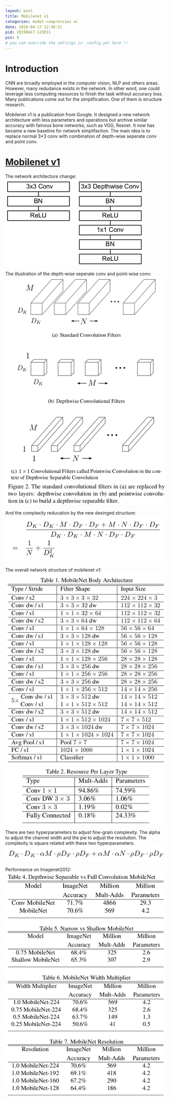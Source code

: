 ```yaml
---
layout: post
title: Mobilenet v1
categories: model-compression ai
date: 2019-04-17 12:38:11
pid: 20190417-123811
pin: 9
# you can override the settings in _config.yml here !!
---
```


# Introduction

CNN are broadly employed in the computer vision, NLP and others areas. However, many redudance exists in the network. In other word, one could leverage less computing resources to finish the task without accuracy loss. Many publications come out for the simplification. One of them is structure research. 

Mobilenet v1 is a publication from Google. It designed a new network architecture with less parameters and operations but archive similar accuracy with famous bone networks, such as VGG, Resnet. It now has became a new baseline for network simplifaction. The main idea is to replace normal 3\*3 conv with combination of depth-wise seperate conv and point conv.

# [Mobilenet v1](https://arxiv.org/abs/1704.04861)

The network architecture change:
![structure](/w3c/images/paper/mobilenet-v1-structure.png "structure")

The illustration of the depth-wise seperate conv and point-wise conv:
![dp-conv](/w3c/images/paper/mobilenet-v1-dp.png "conv layer")

And the complexity reducation by the new desinged structure:
![Complexity](/w3c/images/paper/mobilenet-v1-complexity.png "complexity")

The overall network structure of mobilenet v1:
![overall strucure](/w3c/images/paper/mobilenet-v1-2.png "overall strucure")

There are two hyperparameters to adjust fine-grain complexity. The alpha to adjust the channel width and the pie to adjust the resolution. The complexity is square related with these two hyperparameters.
![complexity hyperparamter](/w3c/images/paper/mobilenet-v1-1.png "hyperparamter")

Performance on Imagenet2012:
![performance](/w3c/images/paper/mobilenet-v1-3.png "performance")


